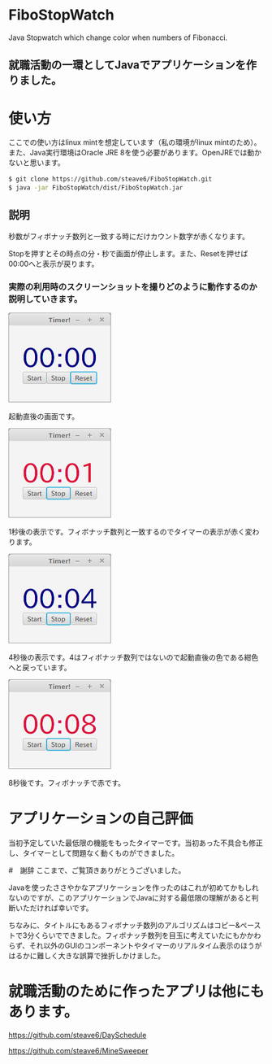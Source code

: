 # FiboStopWatch
Java Stopwatch which change color when numbers of Fibonacci.

## 就職活動の一環としてJavaでアプリケーションを作りました。

# 使い方
ここでの使い方はlinux mintを想定しています（私の環境がlinux mintのため）。
また、Java実行環境はOracle JRE 8を使う必要があります。OpenJREでは動かないと思います。

```bash
$ git clone https://github.com/steave6/FiboStopWatch.git
$ java -jar FiboStopWatch/dist/FiboStopWatch.jar
```

## 説明
秒数がフィボナッチ数列と一致する時にだけカウント数字が赤くなります。

Stopを押すとその時点の分・秒で画面が停止します。また、Resetを押せば00:00へと表示が戻ります。

### 実際の利用時のスクリーンショットを撮りどのように動作するのか説明していきます。

![起動](./img/setup.png)

起動直後の画面です。

![1秒後](./img/1timelater.png)

1秒後の表示です。フィボナッチ数列と一致するのでタイマーの表示が赤く変わります。

![4秒後](./img/4timelater.png)

4秒後の表示です。4はフィボナッチ数列ではないので起動直後の色である紺色へと戻っています。

![8秒後](./img/8timelater.png)

8秒後です。フィボナッチで赤です。

# アプリケーションの自己評価
当初予定していた最低限の機能をもったタイマーです。当初あった不具合も修正し、タイマーとして問題なく動くものができました。


#　謝辞
ここまで、ご覧頂きありがとうございました。

Javaを使ったささやかなアプリケーションを作ったのはこれが初めてかもしれないのですが、このアプリケーションでJavaに対する最低限の理解があると判断いただければ幸いです。

ちなみに、タイトルにもあるフィボナッチ数列のアルゴリズムはコピー&ペーストで3分くらいでできました。フィボナッチ数列を目玉に考えていたにもかかわらず、それ以外のGUIのコンポーネントやタイマーのリアルタイム表示のほうがはるかに難しく大きな誤算で挫折しかけました。

# 就職活動のために作ったアプリは他にもあります。

https://github.com/steave6/DaySchedule

https://github.com/steave6/MineSweeper
